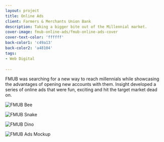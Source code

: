 ```yaml
---
layout: project
title: Online Ads
client: Farmers & Merchants Union Bank
description: Taking a bigger bite out of the Millennial market.
cover-image: fmub-online-ads/fmub-online-ads-cover
cover-text-color: 'ffffff'
back-color1: 'c49a13'
back-color2: 'a48104'
tags:
- Web Digital

---
```


FMUB was searching for a new way to reach millennials while showcasing the advantages of opening new accounts with them.  Insight developed a series of online ads that were fun, exciting and hit the target market dead on. 

<div>
<img data-aos="fade-up"
alt="FMUB Bee" src="/img/projects/fmub-online-ads/fmub-online-ads-bee.jpg"
srcset="/img/projects/fmub-online-ads/fmub-online-ads-bee-2400.jpg 2400w,
/img/projects/fmub-online-ads/fmub-online-ads-bee-1800.jpg 1800w,
/img/projects/fmub-online-ads/fmub-online-ads-bee-1200.jpg 1200w,
/img/projects/fmub-online-ads/fmub-online-ads-bee-900.jpg 900w,
/img/projects/fmub-online-ads/fmub-online-ads-bee-600.jpg 600w,
/img/projects/fmub-online-ads/fmub-online-ads-bee-400.jpg 400w" />

<img data-aos="fade-up"
alt="FMUB Snake" src="/img/projects/fmub-online-ads/fmub-online-ads-snake.jpg"
srcset="/img/projects/fmub-online-ads/fmub-online-ads-snake-2400.jpg 2400w,
/img/projects/fmub-online-ads/fmub-online-ads-snake-1800.jpg 1800w,
/img/projects/fmub-online-ads/fmub-online-ads-snake-1200.jpg 1200w,
/img/projects/fmub-online-ads/fmub-online-ads-snake-900.jpg 900w,
/img/projects/fmub-online-ads/fmub-online-ads-snake-600.jpg 600w,
/img/projects/fmub-online-ads/fmub-online-ads-snake-400.jpg 400w" />

<img data-aos="fade-up"
alt="FMUB Dino" src="/img/projects/fmub-online-ads/fmub-online-ads-dino.jpg"
srcset="/img/projects/fmub-online-ads/fmub-online-ads-dino-2400.jpg 2400w,
/img/projects/fmub-online-ads/fmub-online-ads-dino-1800.jpg 1800w,
/img/projects/fmub-online-ads/fmub-online-ads-dino-1200.jpg 1200w,
/img/projects/fmub-online-ads/fmub-online-ads-dino-900.jpg 900w,
/img/projects/fmub-online-ads/fmub-online-ads-dino-600.jpg 600w,
/img/projects/fmub-online-ads/fmub-online-ads-dino-400.jpg 400w" />

<img data-aos="fade-up"
alt="FMUB Ads Mockup" src="/img/projects/fmub-online-ads/fmub-online-ads-mockup.jpg"
srcset="/img/projects/fmub-online-ads/fmub-online-ads-mockup-2400.jpg 2400w,
/img/projects/fmub-online-ads/fmub-online-ads-mockup-1800.jpg 1800w,
/img/projects/fmub-online-ads/fmub-online-ads-mockup-1200.jpg 1200w,
/img/projects/fmub-online-ads/fmub-online-ads-mockup-900.jpg 900w,
/img/projects/fmub-online-ads/fmub-online-ads-mockup-600.jpg 600w,
/img/projects/fmub-online-ads/fmub-online-ads-mockup-400.jpg 400w" />
</div>
